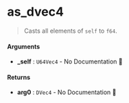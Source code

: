 # as\_dvec4

>  Casts all elements of `self` to `f64`.

#### Arguments

- **\_self** : `U64Vec4` \- No Documentation 🚧

#### Returns

- **arg0** : `DVec4` \- No Documentation 🚧